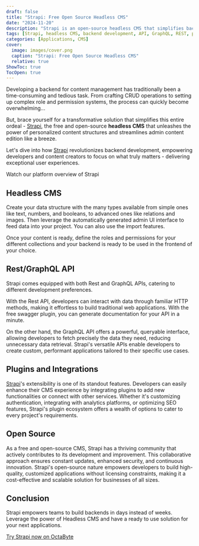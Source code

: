 ```yaml
---
draft: false
title: "Strapi: Free Open Source Headless CMS"
date: "2024-11-20"
description: "Strapi is an open-source headless CMS that simplifies backend development, offering powerful tools like customizable content structures, REST and GraphQL APIs, plugins, and integrations. It empowers developers to create personalized applications with ease, focusing on delivering exceptional user experiences."
tags: [Strapi, headless CMS, backend development, API, GraphQL, REST, plugins, integrations, open-source, content management]
categories: [Applications, CMS]
cover:
  image: images/cover.png
  caption: "Strapi: Free Open Source Headless CMS"
  relative: true
ShowToc: true
TocOpen: true
---
```



Developing a backend for content management has traditionally been a time\-consuming and tedious task. From crafting CRUD operations to setting up complex role and permission systems, the process can quickly become overwhelming...

But, brace yourself for a transformative solution that simplifies this entire ordeal \- [Strapi](https://octabyte.io/applications/cms/strapi), the free and open\-source **headless CMS** that unleashes the power of personalized content structures and streamlines admin content edition like a breeze. 

Let's dive into how [Strapi](https://octabyte.io/applications/cms/strapi) revolutionizes backend development, empowering developers and content creators to focus on what truly matters \- delivering exceptional user experiences.



Watch our platform overview of Strapi



## Headless CMS

Create your data structure with the many types available from simple ones like text, numbers, and booleans, to advanced ones like relations and images. Then leverage the automatically generated admin UI interface to feed data into your project. You can also use the import features. 

Once your content is ready, define the roles and permissions for your different collections and your backend is ready to be used in the frontend of your choice.

## Rest/GraphQL API

Strapi comes equipped with both Rest and GraphQL APIs, catering to different development preferences. 

With the Rest API, developers can interact with data through familiar HTTP methods, making it effortless to build traditional web applications. With the free swagger plugin, you can generate documentation for your API in a minute.

On the other hand, the GraphQL API offers a powerful, queryable interface, allowing developers to fetch precisely the data they need, reducing unnecessary data retrieval. Strapi's versatile APIs enable developers to create custom, performant applications tailored to their specific use cases.

## Plugins and Integrations

[Strapi](https://octabyte.io/applications/cms/strapi)'s extensibility is one of its standout features. Developers can easily enhance their CMS experience by integrating plugins to add new functionalities or connect with other services. Whether it's customizing authentication, integrating with analytics platforms, or optimizing SEO features, Strapi's plugin ecosystem offers a wealth of options to cater to every project's requirements.

## Open Source

As a free and open\-source CMS, Strapi has a thriving community that actively contributes to its development and improvement. This collaborative approach ensures constant updates, enhanced security, and continuous innovation. Strapi's open\-source nature empowers developers to build high\-quality, customized applications without licensing constraints, making it a cost\-effective and scalable solution for businesses of all sizes.

## Conclusion

Strapi empowers teams to build backends in days instead of weeks. Leverage the power of Headless CMS and have a ready to use solution for your next applications.

[Try Strapi now on OctaByte](https://octabyte.io/applications/cms/strapi)



